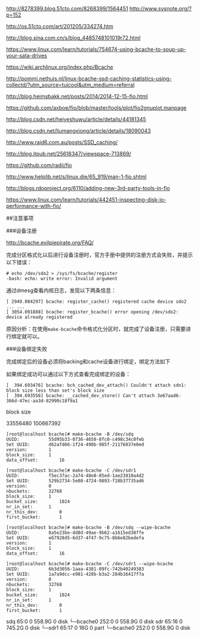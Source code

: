http://8278399.blog.51cto.com/8268399/1564451
http://www.sysnote.org/?p=152

http://os.51cto.com/art/201205/334274.htm

http://blog.sina.com.cn/s/blog_4485748101019r72.html

https://www.linux.com/learn/tutorials/754674-using-bcache-to-soup-up-your-sata-drives

https://wiki.archlinux.org/index.php/Bcache

http://pommi.nethuis.nl/linux-bcache-ssd-caching-statistics-using-collectd/?utm_source=tuicool&utm_medium=referral

http://blog.heimsbakk.net/posts/2014/2014-12-15-fio.html

https://github.com/axboe/fio/blob/master/tools/plot/fio2gnuplot.manpage

http://blog.csdn.net/heiyeshuwu/article/details/44181345

http://blog.csdn.net/liumangxiong/article/details/18090043

http://www.raid6.com.au/posts/SSD_caching/

http://blog.itpub.net/25618347/viewspace-713869/

https://github.com/radii/fio

http://www.helplib.net/s/linux.die/65_919/man-1-fio.shtml

http://blogs.rdoproject.org/6110/adding-new-3rd-party-tools-in-fio

https://www.linux.com/learn/tutorials/442451-inspecting-disk-io-performance-with-fio/


##注意事项

###设备注册

http://bcache.evilpiepirate.org/FAQ/

完成分区格式化以后进行设备注册时，官方手册中提供的注册方式会失败，并提示以下错误：

```
# echo /dev/sdo2 > /sys/fs/bcache/register
-bash: echo: write error: Invalid argument
```

通过dmesg查看内核日志，发现以下两条信息：

```
[ 2949.084297] bcache: register_cache() registered cache device sdo2
... ...
[ 3054.091888] bcache: register_bcache() error opening /dev/sdo2: device already registered
```

原因分析：在使用`make-bcache`命令格式化分区时，就完成了设备注册，只需要进行绑定就可以。

###设备绑定失败

完成绑定后的设备必须将backing和cache设备进行绑定，绑定方法如下

如果绑定成功可以通过以下方式查看完成绑定的设备：


```
[  394.693476] bcache: bch_cached_dev_attach() Couldn't attach sdn1: block size less than set's block size
[  394.693556] bcache: __cached_dev_store() Can't attach 3e67aad6-366d-47ec-aa3d-82990c18f9a1
```
block size

33556480
100667392
```
[root@localhost bcache]# make-bcache -B /dev/sdq
UUID:			55d95b33-0736-4650-8fc0-c498c34c0feb
Set UUID:		d62afd66-1f24-490b-985f-21176037e0ed
version:		1
block_size:		1
data_offset:		16

[root@localhost bcache]# make-bcache -C /dev/sdr1
UUID: 			f5ec37ac-2a74-48e0-85ed-1ae23810a4d2
Set UUID:		529b2734-5e08-4724-9893-f28b37735ad6
version:		0
nbuckets:		32768
block_size:		1
bucket_size:		1024
nr_in_set:		1
nr_this_dev:		0
first_bucket:		1
```

```
[root@localhost bcache]# make-bcache -B /dev/sdq --wipe-bcache
UUID:			8a5e23be-dd8d-49ae-9b62-a1615ed38ffe
Set UUID:		e67928d5-6d37-4f47-9c75-8b6e82bedefa
version:		1
block_size:		1
data_offset:		16

[root@localhost bcache]# make-bcache -C /dev/sdr1 --wipe-bcache
UUID:			6b3d3056-1aaa-4381-89fc-742b40249383
Set UUID:		1a7a9dcc-e981-428b-b3a2-284b16417f7a
version:		0
nbuckets:		32768
block_size:		1
bucket_size:		1024
nr_in_set:		1
nr_this_dev:		0
first_bucket:		1
```

sdq              65:0    0 558.9G  0 disk
└─bcache0       252:0    0 558.9G  0 disk
sdr              65:16   0 745.2G  0 disk
└─sdr1           65:17   0    16G  0 part
  └─bcache0     252:0    0 558.9G  0 disk

